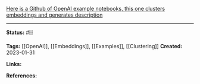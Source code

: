 [Here is a Github of OpenAI example notebooks, this one clusters embeddings and generates description](https://github.com/openai/openai-cookbook/blob/main/examples/Clustering.ipynb)

 
---
**Status:**
#🗄 

**Tags:**
[[OpenAI]], [[Embeddings]], [[Examples]], [[Clustering]]
**Created:** 2023-01-31

**Links:**

**References:**

